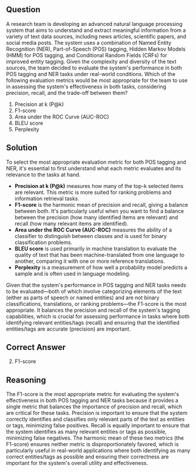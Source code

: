 ## Question
A research team is developing an advanced natural language processing system that aims to understand and extract meaningful information from a variety of text data sources, including news articles, scientific papers, and social media posts. The system uses a combination of Named Entity Recognition (NER), Part-of-Speech (POS) tagging, Hidden Markov Models (HMM) for POS tagging, and Conditional Random Fields (CRFs) for improved entity tagging. Given the complexity and diversity of the text sources, the team decided to evaluate the system's performance in both POS tagging and NER tasks under real-world conditions. Which of the following evaluation metrics would be most appropriate for the team to use in assessing the system's effectiveness in both tasks, considering precision, recall, and the trade-off between them?

1. Precision at k (P@k)
2. F1-score
3. Area under the ROC Curve (AUC-ROC)
4. BLEU score
5. Perplexity

## Solution

To select the most appropriate evaluation metric for both POS tagging and NER, it's essential to first understand what each metric evaluates and its relevance to the tasks at hand. 

- **Precision at k (P@k)** measures how many of the top-k selected items are relevant. This metric is more suited for ranking problems and information retrieval tasks.
- **F1-score** is the harmonic mean of precision and recall, giving a balance between both. It's particularly useful when you want to find a balance between the precision (how many identified items are relevant) and recall (how many relevant items are identified).
- **Area under the ROC Curve (AUC-ROC)** measures the ability of a classifier to distinguish between classes and is used for binary classification problems.
- **BLEU score** is used primarily in machine translation to evaluate the quality of text that has been machine-translated from one language to another, comparing it with one or more reference translations.
- **Perplexity** is a measurement of how well a probability model predicts a sample and is often used in language modeling.

Given that the system's performance in POS tagging and NER tasks needs to be evaluated—both of which involve categorizing elements of the text (either as parts of speech or named entities) and are not binary classifications, translations, or ranking problems—the F1-score is the most appropriate. It balances the precision and recall of the system's tagging capabilities, which is crucial for assessing performance in tasks where both identifying relevant entities/tags (recall) and ensuring that the identified entities/tags are accurate (precision) are important.

## Correct Answer

2. F1-score

## Reasoning

The F1-score is the most appropriate metric for evaluating the system's effectiveness in both POS tagging and NER tasks because it provides a single metric that balances the importance of precision and recall, which are critical for these tasks. Precision is important to ensure that the system correctly identifies and classifies only relevant parts of the text as entities or tags, minimizing false positives. Recall is equally important to ensure that the system identifies as many relevant entities or tags as possible, minimizing false negatives. The harmonic mean of these two metrics (the F1-score) ensures neither metric is disproportionately favored, which is particularly useful in real-world applications where both identifying as many correct entities/tags as possible and ensuring their correctness are important for the system's overall utility and effectiveness.